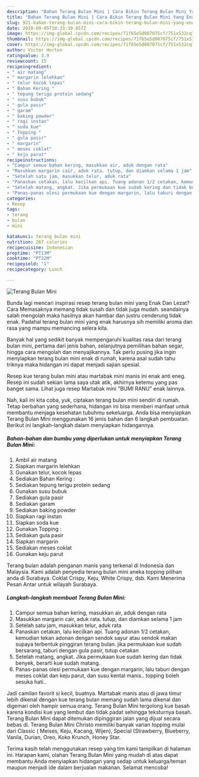 ```yaml
---
description: "Bahan Terang Bulan Mini | Cara Bikin Terang Bulan Mini Yang Enak dan Simpel"
title: "Bahan Terang Bulan Mini | Cara Bikin Terang Bulan Mini Yang Enak dan Simpel"
slug: 921-bahan-terang-bulan-mini-cara-bikin-terang-bulan-mini-yang-enak-dan-simpel
date: 2020-09-05T10:33:39.857Z
image: https://img-global.cpcdn.com/recipes/71f65e5d087075cf/751x532cq70/terang-bulan-mini-foto-resep-utama.jpg
thumbnail: https://img-global.cpcdn.com/recipes/71f65e5d087075cf/751x532cq70/terang-bulan-mini-foto-resep-utama.jpg
cover: https://img-global.cpcdn.com/recipes/71f65e5d087075cf/751x532cq70/terang-bulan-mini-foto-resep-utama.jpg
author: Victor Horton
ratingvalue: 3.9
reviewcount: 15
recipeingredient:
- " air matang"
- " margarin lelehkan"
- " telur kocok lepas"
- " Bahan Kering "
- " tepung terigu protein sedang"
- " susu bubuk"
- " gula pasir"
- " garam"
- " baking powder"
- " ragi instan"
- " soda kue"
- " Topping "
- " gula pasir"
- " margarin"
- " meses coklat"
- " keju parut"
recipeinstructions:
- "Campur semua bahan kering, masukkan air, aduk dengan rata"
- "Masukkan margarin cair, aduk rata. tutup, dan diamkan selama 1 jam"
- "Setelah satu jam, masukkan telur, aduk rata"
- "Panaskan cetakan, lalu kecilkan api. Tuang adonan 1/2 cetakan, kemudian tekan adonan dengan sendok sayur atau sendok makan supaya terbentuk pinggiran terang bulan. jika permukaan kue sudah bersarang, taburi dengan gula pasir, tutup cetakan"
- "Setelah matang, angkat. Jika permukaan kue sudah kering dan tidak benyek, berarti kue sudah matang."
- "Panas-panas olesi permukaan kue dengan margarin, lalu taburi dengan meses coklat dan keju parut, dan susu kental manis.. topping boleh sesuka hati.."
categories:
- Resep
tags:
- terang
- bulan
- mini

katakunci: terang bulan mini 
nutrition: 267 calories
recipecuisine: Indonesian
preptime: "PT13M"
cooktime: "PT32M"
recipeyield: "1"
recipecategory: Lunch

---
```



![Terang Bulan Mini](https://img-global.cpcdn.com/recipes/71f65e5d087075cf/751x532cq70/terang-bulan-mini-foto-resep-utama.jpg)

Bunda lagi mencari inspirasi resep terang bulan mini yang Enak Dan Lezat? Cara Memasaknya memang tidak susah dan tidak juga mudah. seandainya salah mengolah maka hasilnya akan hambar dan justru cenderung tidak enak. Padahal terang bulan mini yang enak harusnya sih memiliki aroma dan rasa yang mampu memancing selera kita.

Banyak hal yang sedikit banyak mempengaruhi kualitas rasa dari terang bulan mini, pertama dari jenis bahan, selanjutnya pemilihan bahan segar, hingga cara mengolah dan menyajikannya. Tak perlu pusing jika ingin menyiapkan terang bulan mini enak di rumah, karena asal sudah tahu triknya maka hidangan ini dapat menjadi sajian spesial.

Resep kue terang bulan mini atau martabak mini manis ini enak anti eneg. Resep ini sudah sekian lama saya utak atik, akhirnya ketemu yang pas banget sama. Lihat juga resep Martabak mini &#34;BUMI RANU&#34; enak lainnya.


Nah, kali ini kita coba, yuk, ciptakan terang bulan mini sendiri di rumah. Tetap berbahan yang sederhana, hidangan ini bisa memberi manfaat untuk membantu menjaga kesehatan tubuhmu sekeluarga. Anda bisa menyiapkan Terang Bulan Mini menggunakan 16 jenis bahan dan 6 langkah pembuatan. Berikut ini langkah-langkah dalam menyiapkan hidangannya.

<!--inarticleads1-->

##### Bahan-bahan dan bumbu yang diperlukan untuk menyiapkan Terang Bulan Mini:

1. Ambil  air matang
1. Siapkan  margarin lelehkan
1. Gunakan  telur, kocok lepas
1. Sediakan  Bahan Kering :
1. Sediakan  tepung terigu protein sedang
1. Gunakan  susu bubuk
1. Sediakan  gula pasir
1. Sediakan  garam
1. Sediakan  baking powder
1. Siapkan  ragi instan
1. Siapkan  soda kue
1. Gunakan  Topping :
1. Sediakan  gula pasir
1. Siapkan  margarin
1. Sediakan  meses coklat
1. Gunakan  keju parut


Terang bulan adalah penganan manis yang terkenal di Indonesia dan Malaysia. Kami adalah penyedia terang bulan mini aneka topping pilihan anda di Surabaya. Coklat Crispy, Keju, White Crispy, dsb. Kami Menerima Pesan Antar untuk wilayah Surabaya. 

<!--inarticleads2-->

##### Langkah-langkah membuat Terang Bulan Mini:

1. Campur semua bahan kering, masukkan air, aduk dengan rata
1. Masukkan margarin cair, aduk rata. tutup, dan diamkan selama 1 jam
1. Setelah satu jam, masukkan telur, aduk rata
1. Panaskan cetakan, lalu kecilkan api. Tuang adonan 1/2 cetakan, kemudian tekan adonan dengan sendok sayur atau sendok makan supaya terbentuk pinggiran terang bulan. jika permukaan kue sudah bersarang, taburi dengan gula pasir, tutup cetakan
1. Setelah matang, angkat. Jika permukaan kue sudah kering dan tidak benyek, berarti kue sudah matang.
1. Panas-panas olesi permukaan kue dengan margarin, lalu taburi dengan meses coklat dan keju parut, dan susu kental manis.. topping boleh sesuka hati..


Jadi camilan favorit si kecil, buatnya. Martabak manis atau di jawa timur lebih dikenal dengan kue terang bulan memang sudah lama dikenal dan digemari oleh hampir semua orang. Terang Bulan Mini tergolong kue basah karena kondisi kue yang lembut dan tidak padat sehingga teksturnya basah. Terang Bulan Mini dapat ditemukan dipinggiran jalan yang dijual secara bebas di. Terang Bulan Mini Christo memiliki banyak varian topping mulai dari Classic ( Meises, Keju, Kacang, Wijen), Special (Strawberry, Blueberry, Vanila, Durian, Oreo, Koko Krunch, Honey Star. 

Terima kasih telah menggunakan resep yang tim kami tampilkan di halaman ini. Harapan kami, olahan Terang Bulan Mini yang mudah di atas dapat membantu Anda menyiapkan hidangan yang sedap untuk keluarga/teman maupun menjadi ide dalam berjualan makanan. Selamat mencoba!

